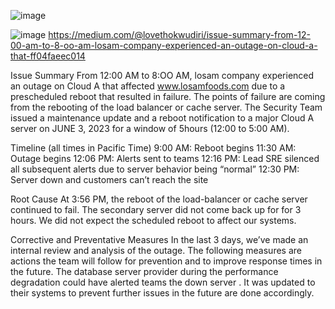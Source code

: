 
![image](https://github.com/loveth007/alx-system_engineering-devops/assets/113848577/0bb7b482-0def-474a-b5c9-1c59d894c916)

![image](https://github.com/loveth007/alx-system_engineering-devops/assets/113848577/7df74cff-96b7-4962-968b-56e00d57c332)
https://medium.com/@lovethokwudiri/issue-summary-from-12-00-am-to-8-oo-am-losam-company-experienced-an-outage-on-cloud-a-that-ff04faeec014

Issue Summary
From 12:00 AM to 8:OO AM, losam company experienced an outage on Cloud A that affected www.losamfoods.com due to a prescheduled reboot that resulted in failure. The points of failure are coming from the rebooting of the load balancer or cache server. The Security Team issued a maintenance update and a reboot notification to a major Cloud A server on JUNE 3, 2023 for a window of 5hours (12:00 to 5:00 AM). 

Timeline (all times in Pacific Time)
9:00 AM: Reboot begins
11:30 AM: Outage begins
12:06 PM: Alerts sent to teams
12:16 PM: Lead SRE silenced all subsequent alerts due to server behavior being “normal”
12:30 PM: Server down and customers can’t reach the site

Root Cause
At 3:56 PM, the reboot of the load-balancer or cache server continued to fail. The secondary server did not come back up for for 3 hours. We did not expect the scheduled reboot to affect our systems. 

Corrective and Preventative Measures
In the last 3 days, we’ve made an internal review and analysis of the outage. The following measures are actions the team will follow for prevention and to improve response times in the future.
The database server provider during the performance degradation could have alerted teams the down server . It was updated to their systems to prevent further issues in the future are done accordingly.
